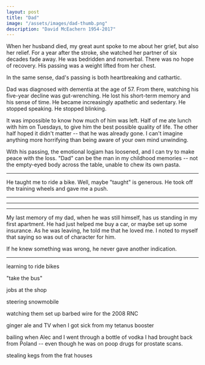 ```yaml
---
layout: post
title: "Dad"
image: "/assets/images/dad-thumb.png"
description: "David McEachern 1954-2017"
---
```


When her husband died, my great aunt spoke to me about her grief, but also her relief. For a year after the stroke, she watched her partner of six decades fade away. He was bedridden and nonverbal. There was no hope of recovery. His passing was a weight lifted from her chest.

In the same sense, dad's passing is both heartbreaking and cathartic.

Dad was diagnosed with dementia at the age of 57. From there, watching his five-year decline was gut-wrenching. He lost his short-term memory and his sense of time. He became increasingly apathetic and sedentary. He stopped speaking. He stopped blinking.

It was impossible to know how much of him was left. Half of me ate lunch with him on Tuesdays, to give him the best possible quality of life. The other half hoped it didn't matter -- that he was already gone. I can't imagine anything more horrifying than being aware of your own mind unwinding.

With his passing, the emotional logjam has loosened, and I can try to make peace with the loss. "Dad" can be the man in my childhood memories -- not the empty-eyed body across the table, unable to chew its own pasta.

---

He taught me to ride a bike. Well, maybe "taught" is generous. He took off the training wheels and gave me a push.


---

---

---






My last memory of my dad, when he was still himself, has us standing in my first apartment. He had just helped me buy a car, or maybe set up some insurance. As he was leaving, he told me that he loved me. I noted to myself that saying so was out of character for him.

If he knew something was wrong, he never gave another indication.

---

learning to ride bikes

"take the bus"

jobs at the shop

steering snowmobile

watching them set up barbed wire for the 2008 RNC

ginger ale and TV when I got sick from my tetanus booster

bailing when Alec and I went through a bottle of vodka I had brought back from Poland -- even though he was on poop drugs for prostate scans.

stealing kegs from the frat houses
